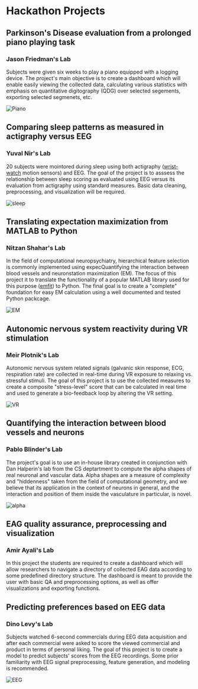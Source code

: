 # Hackathon Projects

## Parkinson's Disease evaluation from a prolonged piano playing task

### Jason Friedman's Lab

Subjects were given six weeks to play a piano equipped with a logging device. The project's main objective is to create a dashboard which will enable easily viewing the collected data, calculating various statistics with emphasis on quantitative digitography (QDG) over selected segements, exporting selected segmenets, etc.

![Piano](https://www.researchgate.net/profile/Diemo-Schwarz/publication/29634696/figure/fig2/AS:394332570963976@1471027619966/Piano-roll-representation-of-aligned-MIDI-and-path-slope-in-log-units-in-the-Bachs.png)


## Comparing sleep patterns as measured in actigraphy versus EEG

### Yuval Nir's Lab

20 subjects were mointored during sleep using both actigraphy ([wrist-watch](http://ambulatory-monitoring.com/specialoffer_RTSW.html) motion sensors) and EEG. The goal of the project is to asssess the relationship between sleep scoring as evaluated using EEG versus its evaluation from actigraphy using standard measures. Basic data cleaning, preprocessing, and visualization will be required.

![sleep](https://encrypted-tbn0.gstatic.com/images?q=tbn:ANd9GcQFTpnO--Q7og8MZgscx8Q959a21M6TyoFLaQ&usqp=CAU)


## Translating expectation maximization from MATLAB to Python

### Nitzan Shahar's Lab

In the field of computational neuropsychiatry, hierarchical feature
selection is commonly implemented using expecQuantifying the interaction between blood vessels and neuronstation maximization (EM). The focus of this project it to translate the functionality of a popular MATLAB library used for this purpose ([emfit](https://github.com/mpc-ucl/emfit/)) to Python. The final goal is to create a "complete" foundation for easy EM calculation using a well documented and tested Python packcage.

![EM](https://upload.wikimedia.org/wikipedia/commons/6/69/EM_Clustering_of_Old_Faithful_data.gif)


## Autonomic nervous system reactivity during VR stimulation

### Meir Plotnik's Lab

Autonomic nervous system related signals (galvanic skin response, ECG, respiration rate) are collected in real-time during VR exposure to relaxing vs. stressful stimuli. The goal of this project is to use the collected measures to create a composite "stress-level" score that can be calculated in real time and used to generate a bio-feedback loop by altering the VR setting.

![VR](https://www.parallelwellness.ca/wp-content/uploads/2019/10/Copy-of-Untitled.png)


## Quantifying the interaction between blood vessels and neurons

### Pablo Blinder's Lab

The project's goal is to use an in-house library created in conjunction with Dan Halperin's lab from the CS deptartment to compute the alpha shapes of real neuronal and vascular data. Alpha shapes are a measure of complexity and "hiddenness" taken from the field of computational geometry, and we believe that its application in the context of neurons in general, and the interaction and position of them inside the vasculature in particular, is novel.

![alpha](https://media.springernature.com/full/springer-static/image/art%3A10.1186%2Fs12862-018-1305-z/MediaObjects/12862_2018_1305_Fig1_HTML.png)

## EAG quality assurance, preprocessing and visualization

### Amir Ayali's Lab

In this project the students are required to create a dashboard which will allow researchers to navigate a directory of collected EAG data according to some predefined directory structure. The dashboard is meant to provide the user with basic QA and preprocessing options, as well as offer visualizations and exporting functions.


## Predicting preferences based on EEG data

### Dino Levy's Lab

Subjects watched 6-second commercials during EEG data acquisition and after each commercial were asked to score the viewed commercial and product in terms of personal liking. The goal of this project is to create a model to predict subjects' scores from the EEG recordings. Some prior familiarity with EEG signal preprocessing, feature generation, and modeling is recommended.

![EEG](https://cogsci.vassar.edu/assets/images/slideshow-hp/home-slideshow-3-standard.jpg)
